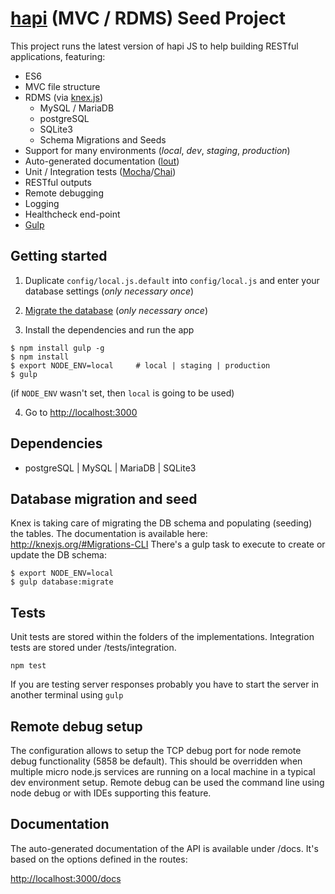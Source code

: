 # [hapi] (MVC / RDMS) Seed Project

This project runs the latest version of hapi JS to help building RESTful applications, featuring:

- ES6
- MVC file structure
- RDMS (via [knex.js])
  - MySQL / MariaDB
  - postgreSQL
  - SQLite3
  - Schema Migrations and Seeds
- Support for many environments (_local_, _dev_, _staging_, _production_)
- Auto-generated documentation ([lout])
- Unit / Integration tests ([Mocha]/[Chai])
- RESTful outputs
- Remote debugging
- Logging
- Healthcheck end-point
- [Gulp]

## Getting started

1. Duplicate `config/local.js.default` into `config/local.js` and enter your database settings (_only necessary once_)

2. [Migrate the database](#database-migration-and-seed) (_only necessary once_)

3. Install the dependencies and run the app
````
$ npm install gulp -g
$ npm install
$ export NODE_ENV=local     # local | staging | production
$ gulp
````

(if `NODE_ENV` wasn't set, then `local` is going to be used)

4. Go to [http://localhost:3000](http://localhost:3000)


## Dependencies

- postgreSQL | MySQL | MariaDB | SQLite3

## Database migration and seed
Knex is taking care of migrating the DB schema and populating (seeding) the tables.
The documentation is available here: http://knexjs.org/#Migrations-CLI
There's a gulp task to execute to create or update the DB schema:
````
$ export NODE_ENV=local
$ gulp database:migrate
````

## Tests
Unit tests are stored within the folders of the implementations.
Integration tests are stored under /tests/integration.
````
npm test
````
If you are testing server responses probably you have to start the server in another terminal using ```` gulp ````


## Remote debug setup
The configuration allows to setup the TCP debug port for node remote debug functionality (5858 be default). This should be
overridden when multiple micro node.js services are running on a local machine in a typical dev environment setup.
Remote debug can be used the command line using node debug or with IDEs supporting this feature.


## Documentation
The auto-generated documentation of the API is available under /docs.
It's based on the options defined in the routes:

[http://localhost:3000/docs](http://localhost:3000/docs)



[hapi]:     http://hapijs.com/
[knex.js]:  http://knexjs.org/
[lout]:     https://github.com/hapijs/lout
[Mocha]:    https://mochajs.org/
[Chai]:     http://chaijs.com/
[Gulp]:     http://gulpjs.com/
